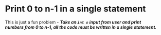 # Print 0 to n-1 in a single statement

This is just a fun problem - ***Take an ```int n``` input from user and print numbers from 0 to n-1, all the code must be written in a single statement.***
